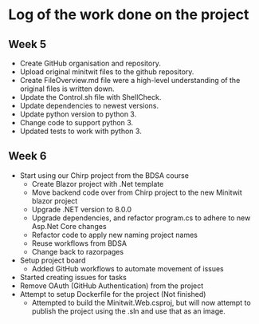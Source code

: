 # Log of the work done on the project

## Week 5

* Create GitHub organisation and repository.
* Upload original minitwit files to the github repository.
* Create FileOverview.md file were a high-level understanding of the original files is written down.
* Update the Control.sh file with ShellCheck.
* Update dependencies to newest versions.
* Update python version to python 3.
* Change code to support python 3.
* Updated tests to work with python 3.

## Week 6

* Start using our Chirp project from the BDSA course
  * Create Blazor project with .Net template
  * Move backend code over from Chirp project to the new Minitwit blazor project
  * Upgrade .NET version to 8.0.0
  * Upgrade dependencies, and refactor program.cs to adhere to new Asp.Net Core changes 
  * Refactor code to apply new naming project names
  * Reuse workflows from BDSA
  * Change back to razorpages
* Setup project board
  * Added GitHub workflows to automate movement of issues
* Started creating issues for tasks
* Remove OAuth (GitHub Authentication) from the project
* Attempt to setup Dockerfile for the project (Not finished)
  * Attempted to build the Minitwit.Web.csproj, but will now attempt to publish the project using the .sln and use that as an image.